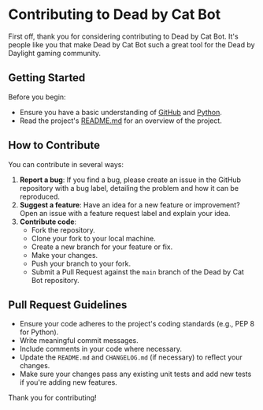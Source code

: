 # Contributing to Dead by Cat Bot

First off, thank you for considering contributing to Dead by Cat Bot. It's people like you that make Dead by Cat Bot such a great tool for the Dead by Daylight gaming community.

## Getting Started

Before you begin:
- Ensure you have a basic understanding of [GitHub](https://guides.github.com/activities/hello-world/) and [Python](https://www.python.org/about/gettingstarted/).
- Read the project's [README.md](README.md) for an overview of the project.

## How to Contribute

You can contribute in several ways:
1. **Report a bug**: If you find a bug, please create an issue in the GitHub repository with a bug label, detailing the problem and how it can be reproduced.
2. **Suggest a feature**: Have an idea for a new feature or improvement? Open an issue with a feature request label and explain your idea.
3. **Contribute code**:
   - Fork the repository.
   - Clone your fork to your local machine.
   - Create a new branch for your feature or fix.
   - Make your changes.
   - Push your branch to your fork.
   - Submit a Pull Request against the `main` branch of the Dead by Cat Bot repository.

## Pull Request Guidelines
- Ensure your code adheres to the project's coding standards (e.g., PEP 8 for Python).
- Write meaningful commit messages.
- Include comments in your code where necessary.
- Update the `README.md` and `CHANGELOG.md` (if necessary) to reflect your changes.
- Make sure your changes pass any existing unit tests and add new tests if you're adding new features.


Thank you for contributing!
